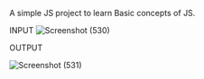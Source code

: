 A simple JS project to learn Basic concepts of JS.

INPUT
![Screenshot (530)](https://user-images.githubusercontent.com/36559201/155117928-6ba751c9-9c7f-43d6-b3a8-add7e28b3ffb.png)


OUTPUT

![Screenshot (531)](https://user-images.githubusercontent.com/36559201/155117963-3979640d-8480-49c3-967a-2b8afc2bafdd.png)
